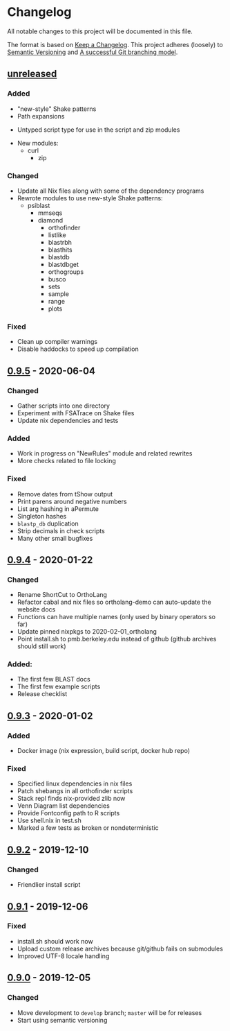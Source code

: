 # Changelog
All notable changes to this project will be documented in this file.

The format is based on [Keep a Changelog](https://keepachangelog.com/en/1.0.0/).
This project adheres (loosely) to [Semantic Versioning](https://semver.org/spec/v2.0.0.html)
and [A successful Git branching model](https://nvie.com/posts/a-successful-git-branching-model/).

## [unreleased]
### Added
- "new-style" Shake patterns
- Path expansions
* Untyped script type for use in the script and zip modules
- New modules:
    * curl
		* zip

### Changed
- Update all Nix files along with some of the dependency programs
- Rewrote modules to use new-style Shake patterns:
    * psiblast
	  * mmseqs
	  * diamond
		* orthofinder
		* listlike
		* blastrbh
		* blasthits
		* blastdb
		* blastdbget
		* orthogroups
		* busco
		* sets
		* sample
		* range
		* plots

### Fixed
- Clean up compiler warnings
- Disable haddocks to speed up compilation

## [0.9.5] - 2020-06-04
### Changed
- Gather scripts into one directory
- Experiment with FSATrace on Shake files
- Update nix dependencies and tests

### Added
- Work in progress on "NewRules" module and related rewrites
- More checks related to file locking

### Fixed
- Remove dates from tShow output
- Print parens around negative numbers
- List arg hashing in aPermute
- Singleton hashes
- `blastp_db` duplication
- Strip decimals in check scripts
- Many other small bugfixes

## [0.9.4] - 2020-01-22
### Changed
- Rename ShortCut to OrthoLang
- Refactor cabal and nix files so ortholang-demo can auto-update the website docs
- Functions can have multiple names (only used by binary operators so far)
- Update pinned nixpkgs to 2020-02-01_ortholang
- Point install.sh to pmb.berkeley.edu instead of github (github archives should still work)

### Added:
- The first few BLAST docs
- The first few example scripts
- Release checklist

## [0.9.3] - 2020-01-02
### Added
- Docker image (nix expression, build script, docker hub repo)

### Fixed
- Specified linux dependencies in nix files
- Patch shebangs in all orthofinder scripts
- Stack repl finds nix-provided zlib now
- Venn Diagram list dependencies
- Provide Fontconfig path to R scripts
- Use shell.nix in test.sh
- Marked a few tests as broken or nondeterministic

## [0.9.2] - 2019-12-10
### Changed
- Friendlier install script

## [0.9.1] - 2019-12-06
### Fixed
- install.sh should work now
- Upload custom release archives because git/github fails on submodules
- Improved UTF-8 locale handling

## [0.9.0] - 2019-12-05
### Changed
- Move development to `develop` branch; `master` will be for releases
- Start using semantic versioning

[unreleased]: https://github.com/jefdaj/ortholang/compare/v0.9.5...HEAD
[0.9.5]: https://github.com/jefdaj/ortholang/releases/tag/v0.9.5
[0.9.4]: https://github.com/jefdaj/ortholang/releases/tag/v0.9.4
[0.9.3]: https://github.com/jefdaj/ortholang/releases/tag/v0.9.3
[0.9.2]: https://github.com/jefdaj/ortholang/releases/tag/v0.9.2
[0.9.1]: https://github.com/jefdaj/ortholang/releases/tag/v0.9.1
[0.9.0]: https://github.com/jefdaj/ortholang/releases/tag/v0.9.0
